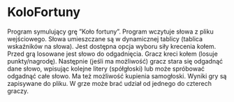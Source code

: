 # KoloFortuny
Program symulujący grę ”Koło fortuny”. Program wczytuje słowa
z pliku wejściowego. Słowa umieszczane są w dynamicznej tablicy (tablica
wskaźników na słowa). Jest dostępna opcja wyboru siły krecenia kołem.
Przed grą losowane jest słowo do odgadnięcia. Gracz kreci kołem (losuje
punkty/nagrodę). Następnie (jeśli ma możliwość) gracz stara się odgadnąć
dane słowo, wpisując kolejne litery (spółgłoski) lub może spróbować odgadnąć całe słowo. Ma też możliwość kupienia samogłoski. Wyniki gry są zapisywane do pliku.
W grze może brać udział od jednego do czterech graczy.
